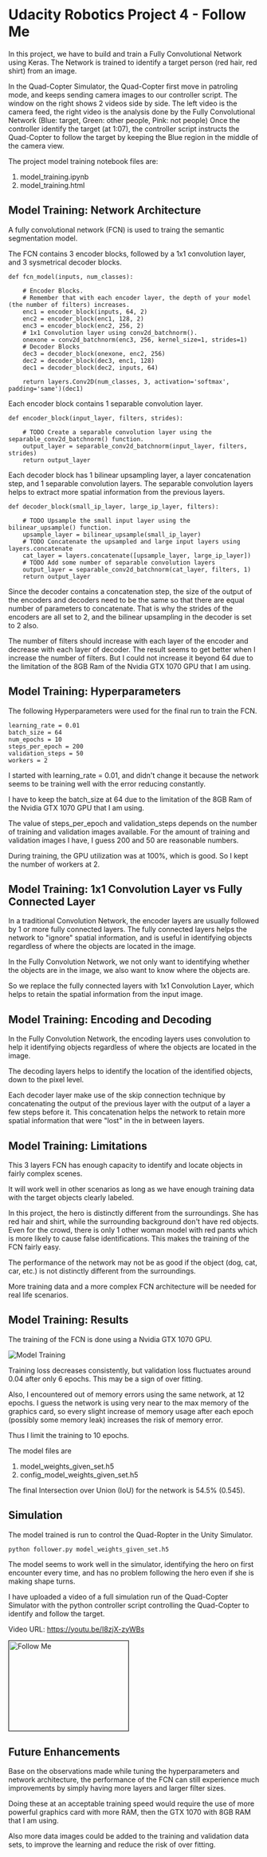 # Udacity Robotics Project 4 - Follow Me

In this project, we have to build and train a Fully Convolutional Network using Keras.
The Network is trained to identify a target person (red hair, red shirt) from an image.

In the Quad-Copter Simulator, the Quad-Copter first move in patroling mode, and keeps sending camera images to our controller script.
The window on the right shows 2 videos side by side. The left video is the camera feed, the right video is the analysis done by the Fully Convolutional Network (Blue: target, Green: other people, Pink: not people)
Once the controller identify the target (at 1:07), the controller script instructs the Quad-Copter to follow the target by keeping the Blue region in the middle of the camera view.


The project model training notebook files are:
1. model_training.ipynb
2. model_training.html

## Model Training: Network Architecture

A fully convolutional network (FCN) is used to traing the semantic segmentation model.

The FCN contains 3 encoder blocks, followed by a 1x1 convolution layer, and 3 sysmetrical decoder blocks.

```
def fcn_model(inputs, num_classes):

    # Encoder Blocks.
    # Remember that with each encoder layer, the depth of your model (the number of filters) increases.
    enc1 = encoder_block(inputs, 64, 2)
    enc2 = encoder_block(enc1, 128, 2)
    enc3 = encoder_block(enc2, 256, 2)
    # 1x1 Convolution layer using conv2d_batchnorm().
    onexone = conv2d_batchnorm(enc3, 256, kernel_size=1, strides=1)
    # Decoder Blocks
    dec3 = decoder_block(onexone, enc2, 256)
    dec2 = decoder_block(dec3, enc1, 128)
    dec1 = decoder_block(dec2, inputs, 64)

    return layers.Conv2D(num_classes, 3, activation='softmax', padding='same')(dec1)
```

Each encoder block contains 1 separable convolution layer.

```
def encoder_block(input_layer, filters, strides):

    # TODO Create a separable convolution layer using the separable_conv2d_batchnorm() function.
    output_layer = separable_conv2d_batchnorm(input_layer, filters, strides)
    return output_layer
```

Each decoder block has 1 bilinear upsampling layer, a layer concatenation step, and 1 separable convolution layers. The separable convolution layers helps to extract more spatial information from the previous layers.

```
def decoder_block(small_ip_layer, large_ip_layer, filters):

    # TODO Upsample the small input layer using the bilinear_upsample() function.
    upsample_layer = bilinear_upsample(small_ip_layer)
    # TODO Concatenate the upsampled and large input layers using layers.concatenate
    cat_layer = layers.concatenate([upsample_layer, large_ip_layer])
    # TODO Add some number of separable convolution layers
    output_layer = separable_conv2d_batchnorm(cat_layer, filters, 1)
    return output_layer
```

Since the decoder contains a concatenation step, the size of the output of the encoders and decoders need to be the same so that there are equal number of parameters to concatenate. That is why the strides of the encoders are all set to 2, and the bilinear upsampling in the decoder is set to 2 also.

The number of filters should increase with each layer of the encoder and decrease with each layer of decoder. The result seems to get better when I increase the  number of filters. But I could not increase it beyond 64 due to the limitation of the 8GB Ram of the Nvidia GTX 1070 GPU that I am using.


## Model Training: Hyperparameters

The following Hyperparameters were used for the final run to train the FCN.

```
learning_rate = 0.01
batch_size = 64
num_epochs = 10
steps_per_epoch = 200
validation_steps = 50
workers = 2
```

I started with learning_rate = 0.01, and didn't change it because the network seems to be training well with the error reducing constantly.

I have to keep the batch_size at 64 due to the limitation of the 8GB Ram of the Nvidia GTX 1070 GPU that I am using.

The value of steps_per_epoch and validation_steps depends on the number of training and validation images available. For the amount of training and validation images I have, I guess 200 and 50 are reasonable numbers.

During training, the GPU utilization was at 100%, which is good. So I kept the number of workers at 2.

## Model Training: 1x1 Convolution Layer vs Fully Connected Layer

In a traditional Convolution Network, the encoder layers are usually followed by 1 or more fully connected layers. The fully connected layers helps the network to "ignore" spatial information, and is useful in identifying objects regardless of where the objects are located in the image.

In the Fully Convolution Network, we not only want to identifying whether the objects are in the image, we also want to know where the objects are.

So we replace the fully connected layers with 1x1 Convolution Layer, which helps to retain the spatial information from the input image.

## Model Training: Encoding and Decoding

In the Fully Convolution Network, the encoding layers uses convolution to help it identifying objects regardless of where the objects are located in the image.

The decoding layers helps to identify the location of the identified objects, down to the pixel level.

Each decoder layer make use of the skip connection technique by concatenating the output of the previous layer with the output of a layer a few steps before it. This concatenation helps the network to retain more spatial information that were "lost" in the in between layers.



## Model Training: Limitations

This 3 layers FCN has enough capacity to identify and locate objects in fairly complex scenes.

It will work well in other scenarios as long as we have enough training data with the target objects clearly labeled.

In this project, the hero is distinctly different from the surroundings. She has red hair and shirt, while the surrounding background don't have red objects. Even for the crowd, there is only 1 other woman model with red pants which is more likely to cause false identifications. This makes the training of the FCN fairly easy.

The performance of the network may not be as good if the object (dog, cat, car, etc.) is not distinctly different from the surroundings.

More training data and a more complex FCN architecture will be needed for real life scenarios.

## Model Training: Results

The training of the FCN is done using a Nvidia GTX 1070 GPU.

![Model Training](https://github.com/ongchinkiat/robond-follow-me/raw/master/fcn-training-curve.jpg "Model Training")

Training loss decreases consistently, but validation loss fluctuates around 0.04 after only 6 epochs. This may be a sign of over fitting.

Also, I encountered out of memory errors using the same network, at 12 epochs. I guess the network is using very near to the max memory of the graphics card, so every slight increase of memory usage after each epoch (possibly some memory leak) increases the risk of memory error.

Thus I limit the training to 10 epochs.

The model files are
1. model_weights_given_set.h5
2. config_model_weights_given_set.h5

The final Intersection over Union (IoU) for the network is 54.5% (0.545).


## Simulation

The model trained is run to control the Quad-Ropter in the Unity Simulator.

```
python follower.py model_weights_given_set.h5
```

The model seems to work well in the simulator, identifying the hero on first encounter every time, and has no problem following the hero even if she is making shape turns.

I have uploaded a video of a full simulation run of the Quad-Copter Simulator with the python controller script controlling the Quad-Copter to identify and follow the target.

Video URL: https://youtu.be/I8zjX-zyWBs

<a href="http://www.youtube.com/watch?feature=player_embedded&v=I8zjX-zyWBs" target="_blank"><img src="http://img.youtube.com/vi/I8zjX-zyWBs/0.jpg"
alt="Follow Me" width="240" height="180" border="1" /></a>

## Future Enhancements

Base on the observations made while tuning the hyperparameters and network architecture, the performance of the FCN can still experience much improvements by simply having more layers and larger filter sizes.

Doing these at an acceptable training speed would require the use of more powerful graphics card with more RAM, then the GTX 1070 with 8GB RAM that I am using.

Also more data images could be added to the training and validation data sets, to improve the learning and reduce the risk of over fitting.

